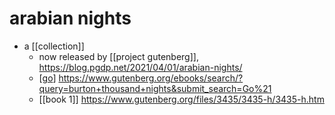 # arabian nights

- a [[collection]]
  - now released by [[project gutenberg]], https://blog.pgdp.net/2021/04/01/arabian-nights/
  - [[go]] https://www.gutenberg.org/ebooks/search/?query=burton+thousand+nights&submit_search=Go%21
  - [[book 1]] https://www.gutenberg.org/files/3435/3435-h/3435-h.htm


[//begin]: # "Autogenerated link references for markdown compatibility"
[go]: go "Go"
[//end]: # "Autogenerated link references"
